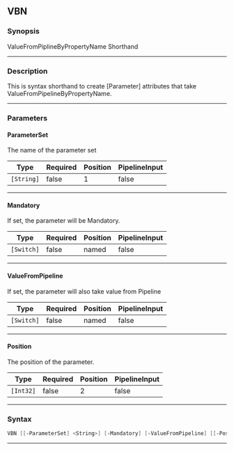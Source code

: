 VBN
---
### Synopsis
ValueFromPiplineByPropertyName Shorthand

---
### Description

This is syntax shorthand to create [Parameter] attributes that take ValueFromPipelineByPropertyName.

---
### Parameters
#### **ParameterSet**

The name of the parameter set






|Type      |Required|Position|PipelineInput|
|----------|--------|--------|-------------|
|`[String]`|false   |1       |false        |



---
#### **Mandatory**

If set, the parameter will be Mandatory.






|Type      |Required|Position|PipelineInput|
|----------|--------|--------|-------------|
|`[Switch]`|false   |named   |false        |



---
#### **ValueFromPipeline**

If set, the parameter will also take value from Pipeline






|Type      |Required|Position|PipelineInput|
|----------|--------|--------|-------------|
|`[Switch]`|false   |named   |false        |



---
#### **Position**

The position of the parameter.






|Type     |Required|Position|PipelineInput|
|---------|--------|--------|-------------|
|`[Int32]`|false   |2       |false        |



---
### Syntax
```PowerShell
VBN [[-ParameterSet] <String>] [-Mandatory] [-ValueFromPipeline] [[-Position] <Int32>] [<CommonParameters>]
```
---

